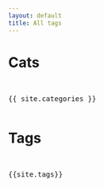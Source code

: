 ```yaml
---
layout: default
title: All tags
---
```


<h1>Cats</h1>
<pre>

{{ site.categories }}
</pre>

<h1>Tags</h1>
<pre>

{{site.tags}}
</pre>

